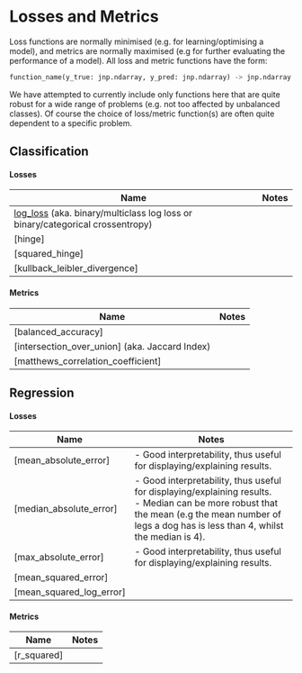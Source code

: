 # Losses and Metrics

Loss functions are normally minimised (e.g. for learning/optimising a model), and metrics are normally maximised (e.g for further evaluating the performance of a model). All loss and metric functions have the form:

```python
function_name(y_true: jnp.ndarray, y_pred: jnp.ndarray) -> jnp.ndarray
```

We have attempted to currently include only functions here that are quite robust for a wide range of problems (e.g. not too affected by unbalanced classes). Of course the choice of loss/metric function(s) are often quite dependent to a specific problem.

## Classification
#### Losses
| Name | Notes |
|---|---|
| [log_loss](https://github.com/asmith26/jax_toolkit/blob/master/jax_toolkit/loss.py#L9) (aka. binary/multiclass log loss or binary/categorical crossentropy) | |
| [hinge] | |
| [squared_hinge] | |
| [kullback_leibler_divergence] | |

#### Metrics
| Name | Notes |
|---|---|
| [balanced_accuracy] | |
| [intersection_over_union] (aka. Jaccard Index) | |
| [matthews_correlation_coefficient] | |


## Regression
#### Losses
| Name | Notes |
|---|---|
| [mean_absolute_error] | - Good interpretability, thus useful for displaying/explaining results. |
| [median_absolute_error] | - Good interpretability, thus useful for displaying/explaining results.<br/>- Median can be more robust that the mean (e.g the mean number of legs a dog has is less than 4, whilst the median is 4). |
| [max_absolute_error] | - Good interpretability, thus useful for displaying/explaining results. |
| [mean_squared_error] | |
| [mean_squared_log_error] | |

#### Metrics
| Name | Notes |
|---|---|
| [r_squared] | |

